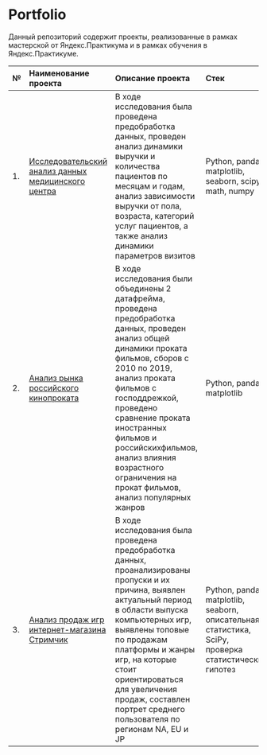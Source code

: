 # Portfolio
Данный репозиторий содержит проекты, реализованные в рамках мастерской от Яндекс.Практикума и в рамках обучения в Яндекс.Практикуме.

| №  | Наименование проекта  | Описание проекта | Стек |
|:-- |:----------------------|:--------------|:-------------|
| 1. |[Исследовательский анализ данных медицинского центра](https://github.com/OK-Mage/Portfolio/tree/ad5fc7dcec16aeb8141722873218c45d0b5776c7/%D0%90%D0%BD%D0%B0%D0%BB%D0%B8%D0%B7%20%D0%B4%D0%B0%D0%BD%D0%BD%D1%8B%D1%85%20%D0%BC%D0%B5%D0%B4%D0%B8%D1%86%D0%B8%D0%BD%D1%81%D0%BA%D0%BE%D0%B3%D0%BE%20%D1%86%D0%B5%D0%BD%D1%82%D1%80%D0%B0)|В ходе исследования была проведена предобработка данных, проведен анализ динамики выручки и количества пациентов по месяцам и годам, анализ зависимости выручки от пола, возраста, категорий услуг пациентов, а также анализ динамики параметров визитов|Python, pandas, matplotlib, seaborn, scipy, math, numpy|
| 2. |[Анализ рынка российского кинопроката](https://github.com/OK-Mage/Portfolio/tree/d303537dafeea354f7ac52c21d05a464c8f7ec5b/%D0%90%D0%BD%D0%B0%D0%BB%D0%B8%D0%B7%20%D1%80%D1%8B%D0%BD%D0%BA%D0%B0%20%D1%80%D0%BE%D1%81%D1%81%D0%B8%D0%B9%D1%81%D0%BA%D0%BE%D0%B3%D0%BE%20%D0%BA%D0%B8%D0%BD%D0%BE%D0%BF%D1%80%D0%BE%D0%BA%D0%B0%D1%82%D0%B0)|В ходе исследования были объединены 2 датафрейма, проведена предобработка данных, проведен анализ общей динамики проката фильмов, сборов с 2010 по 2019,  анализ проката фильмов с господдрежкой, проведено сравнение проката иностранных фильмов и российскихфильмов, анализ влияния возрастного ограничения на прокат фильмов, анализ популярных жанров |Python, pandas, matplotlib
| 3. |[Анализ продаж игр интернет-магазина Стримчик]([https://github.com/OK-Mage/Portfolio/tree/d303537dafeea354f7ac52c21d05a464c8f7ec5b/%D0%90%D0%BD%D0%B0%D0%BB%D0%B8%D0%B7%20%D1%80%D1%8B%D0%BD%D0%BA%D0%B0%20%D1%80%D0%BE%D1%81%D1%81%D0%B8%D0%B9%D1%81%D0%BA%D0%BE%D0%B3%D0%BE%20%D0%BA%D0%B8%D0%BD%D0%BE%D0%BF%D1%80%D0%BE%D0%BA%D0%B0%D1%82%D0%B0](https://github.com/OK-Mage/Portfolio/tree/4cfe13896cff234cf8695d8a4c014fdac5854834/%D0%98%D0%BD%D1%82%D0%B5%D1%80%D0%BD%D0%B5%D1%82-%D0%BC%D0%B0%D0%B3%D0%B0%D0%B7%D0%B8%D0%BD_%D0%BF%D1%80%D0%BE%D0%B4%D0%B0%D0%B6%D0%B8_%D0%B8%D0%B3%D1%80))|В ходе исследования была проведена предобработка данных, проанализированы пропуски и их причина, выявлен актуальный период в области выпуска компьютерных игр, выявлены топовые по продажам платформы и жанры игр, на  которые стоит ориентироваться для увеличения продаж, составлен портрет среднего пользователя по регионам NA, EU и JP |Python, pandas, matplotlib, seaborn, описательная статистика, SciPy, проверка статистических гипотез
